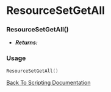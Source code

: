 # ResourceSetGetAll

### ResourceSetGetAll()
- ***Returns:*** 

### Usage

```Lua
ResourceSetGetAll()
```


[Back To Scripting Documentation](../README.md)
